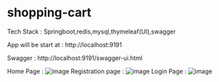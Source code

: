 # shopping-cart

Tech Stack : Springboot,redis,mysql,thymeleaf(UI),swagger


App will be start at : http://localhost:9191

Swagger : http://localhost:9191/swagger-ui.html

Home Page :
![image](https://user-images.githubusercontent.com/13677748/123585219-a993c780-d797-11eb-9ec9-efd1898d7455.png)
Registration page :
![image](https://user-images.githubusercontent.com/13677748/123585352-eeb7f980-d797-11eb-899d-bad9e5dc4fdb.png)
Login Page :
![image](https://user-images.githubusercontent.com/13677748/123585317-dd6eed00-d797-11eb-9d55-74f1f2a6a6bc.png)



